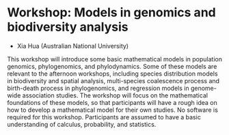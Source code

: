 # Workshop: Models in genomics and biodiversity analysis

- Xia Hua (Australian National University)

This workshop will introduce some basic mathematical models in population genomics, phylogenomics, and phylodynamics. Some of these models are relevant to the afternoon workshops, including species distribution models in biodiversity and spatial analysis, multi-species coalescence process and birth-death process in phylogenomics, and regression models in genome-wide association studies. The workshop will focus on the mathematical foundations of these models, so that participants will have a rough idea on how to develop a mathematical model for their own studies. No software is required for this workshop. Participants are assumed to have a basic understanding of calculus, probability, and statistics.
